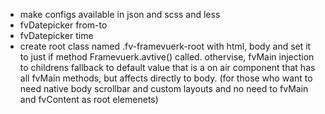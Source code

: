 - make configs available in json and scss and less
- fvDatepicker from-to
- fvDatepicker time
- create root class named .fv-framevuerk-root with html, body and set it to <html> just if method Framevuerk.avtive() called.
othervise, fvMain injection to childrens fallback to default value that is a on air component that has all fvMain methods, but affects directly to body. (for those who want to need native body scrollbar and custom layouts and no need to fvMain and fvContent as root elemenets)